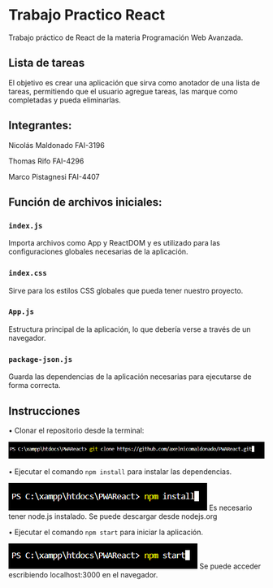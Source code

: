 # Trabajo Practico React
Trabajo práctico de React de la materia Programación Web Avanzada.

## Lista de tareas
El objetivo es crear una aplicación que sirva como anotador
de una lista de tareas, permitiendo que el usuario agregue tareas,
las marque como completadas y pueda eliminarlas.

## Integrantes:
Nicolás Maldonado FAI-3196

Thomas Rifo FAI-4296

Marco Pistagnesi FAI-4407

## Función de archivos iniciales:

### `index.js`
Importa archivos como App y ReactDOM y es utilizado para las
configuraciones globales necesarias de la aplicación.

### `index.css`
Sirve para los estilos CSS globales que pueda tener nuestro proyecto.

### `App.js`
Estructura principal de la aplicación, lo que debería verse a través
de un navegador.

### `package-json.js`
Guarda las dependencias de la aplicación necesarias para ejecutarse
de forma correcta.

## Instrucciones
• Clonar el repositorio desde la terminal:

![instruccion1](./src/Images/screenshot1.png)

• Ejecutar el comando `npm install` para instalar las dependencias.

![instruccion2](./src/Images/screenshot2.png)
Es necesario tener node.js instalado. Se puede descargar desde nodejs.org

• Ejecutar el comando `npm start` para iniciar la aplicación.

![instruccion3](./src/Images/screenshot3.png)
Se puede acceder escribiendo localhost:3000 en el navegador.

